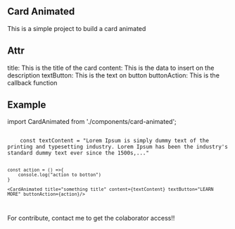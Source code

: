 ## Card Animated

This is a simple project to build a card animated

## Attr

title:  This is the title of the card
content: This is the data to insert on the description
textButton: This is the text on button
buttonAction: This is the callback function


## Example
import CardAnimated from './components/card-animated';

<code>
    const textContent = "Lorem Ipsum is simply dummy text of the printing and typesetting industry. Lorem Ipsum has been the industry's standard dummy text ever since the 1500s,..."

    const action = () =>{
        console.log("action to botton")
    }

    <CardAnimated title="something title" content={textContent} textButton="LEARN MORE" buttonAction={action}/>
</code>


For contribute, contact me to get the colaborator access!!
